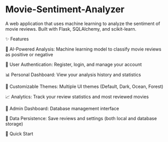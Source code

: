 # Movie-Sentiment-Analyzer

A web application that uses machine learning to analyze the sentiment of movie reviews. Built with Flask, SQLAlchemy, and scikit-learn.

✨ Features

🤖 AI-Powered Analysis: Machine learning model to classify movie reviews as positive or negative

👤 User Authentication: Register, login, and manage your account

📊 Personal Dashboard: View your analysis history and statistics

🎨 Customizable Themes: Multiple UI themes (Default, Dark, Ocean, Forest)

📈 Analytics: Track your review statistics and most reviewed movies

🔐 Admin Dashboard: Database management interface

💾 Data Persistence: Save reviews and settings (both local and database storage)

🚀 Quick Start
